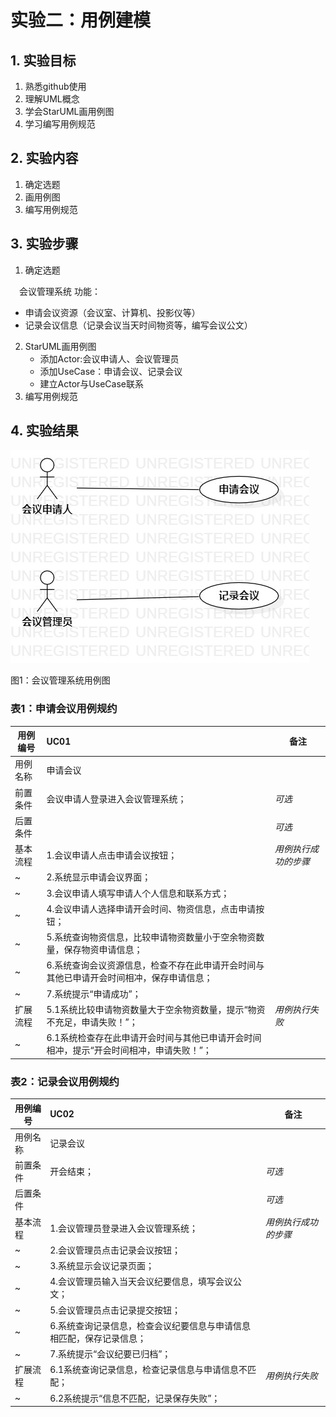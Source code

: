 ﻿# 实验二：用例建模

## 1. 实验目标

1. 熟悉github使用
2. 理解UML概念
3. 学会StarUML画用例图
4. 学习编写用例规范

## 2. 实验内容

1. 确定选题
2. 画用例图
3. 编写用例规范

## 3. 实验步骤

1. 确定选题


　会议管理系统 功能：
- 申请会议资源（会议室、计算机、投影仪等）
- 记录会议信息（记录会议当天时间物资等，编写会议公文）
2. StarUML画用例图
   - 添加Actor:会议申请人、会议管理员
   - 添加UseCase：申请会议、记录会议
   - 建立Actor与UseCase联系
3. 编写用例规范


## 4. 实验结果

![用例图](./mymodel.jpg)

图1：会议管理系统用例图


### 表1：申请会议用例规约  

用例编号  | UC01 | 备注  
-|:-|-  
用例名称  | 申请会议  |   
前置条件  |   会议申请人登录进入会议管理系统；   | *可选*   
后置条件  |      | *可选*   
基本流程  | 1.会议申请人点击申请会议按钮；  |*用例执行成功的步骤*    
~| 2.系统显示申请会议界面；  |   
~| 3.会议申请人填写申请人个人信息和联系方式；  |   
~| 4.会议申请人选择申请开会时间、物资信息，点击申请按钮；   |   
~| 5.系统查询物资信息，比较申请物资数量小于空余物资数量，保存物资申请信息；   |  
~| 6.系统查询会议资源信息，检查不存在此申请开会时间与其他已申请开会时间相冲，保存申请信息；   |
~| 7.系统提示“申请成功”；   |
扩展流程  | 5.1系统比较申请物资数量大于空余物资数量，提示“物资不充足，申请失败！”；   |*用例执行失败*    
~| 6.1系统检查存在此申请开会时间与其他已申请开会时间相冲，提示“开会时间相冲，申请失败！”；   |  




### 表2：记录会议用例规约  

用例编号  | UC02 | 备注  
-|:-|-  
用例名称  | 记录会议  |   
前置条件  |   开会结束；   | *可选*   
后置条件  |      | *可选*   
基本流程  | 1.会议管理员登录进入会议管理系统；  |*用例执行成功的步骤*    
~| 2.会议管理员点击记录会议按钮；  |   
~| 3.系统显示会议记录页面；   |   
~| 4.会议管理员输入当天会议纪要信息，填写会议公文；   |   
~| 5.会议管理员点击记录提交按钮；  | 
~| 6.系统查询记录信息，检查会议纪要信息与申请信息相匹配，保存记录信息；   |
~| 7.系统提示“会议纪要已归档”；   |
扩展流程  | 6.1系统查询记录信息，检查记录信息与申请信息不匹配；   |*用例执行失败*    
~| 6.2系统提示“信息不匹配，记录保存失败”；  |  